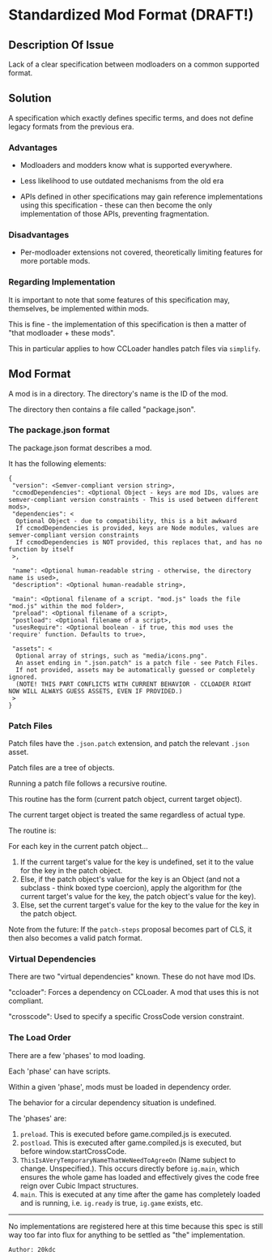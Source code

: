 # Standardized Mod Format (DRAFT!)

## Description Of Issue

Lack of a clear specification between modloaders on a common supported format.

## Solution

A specification which exactly defines specific terms, and does not define legacy formats from the previous era.

### Advantages

- Modloaders and modders know what is supported everywhere.

- Less likelihood to use outdated mechanisms from the old era

- APIs defined in other specifications may gain reference implementations using this specification - these can then become the only implementation of those APIs, preventing fragmentation.

### Disadvantages

- Per-modloader extensions not covered, theoretically limiting features for more portable mods.

### Regarding Implementation

It is important to note that some features of this specification may, themselves, be implemented within mods.

This is fine - the implementation of this specification is then a matter of "that modloader + these mods".

This in particular applies to how CCLoader handles patch files via `simplify`.

## Mod Format

A mod is in a directory. The directory's name is the ID of the mod.

The directory then contains a file called "package.json".

### The package.json format

The package.json format describes a mod.

It has the following elements:

```
{
 "version": <Semver-compliant version string>,
 "ccmodDependencies": <Optional Object - keys are mod IDs, values are semver-compliant version constraints - This is used between different mods>,
 "dependencies": <
  Optional Object - due to compatibility, this is a bit awkward
  If ccmodDependencies is provided, keys are Node modules, values are semver-compliant version constraints
  If ccmodDependencies is NOT provided, this replaces that, and has no function by itself
 >,

 "name": <Optional human-readable string - otherwise, the directory name is used>,
 "description": <Optional human-readable string>,

 "main": <Optional filename of a script. "mod.js" loads the file "mod.js" within the mod folder>,
 "preload": <Optional filename of a script>,
 "postload": <Optional filename of a script>,
 "usesRequire": <Optional boolean - if true, this mod uses the 'require' function. Defaults to true>,

 "assets": <
  Optional array of strings, such as "media/icons.png".
  An asset ending in ".json.patch" is a patch file - see Patch Files.
  If not provided, assets may be automatically guessed or completely ignored.
  (NOTE! THIS PART CONFLICTS WITH CURRENT BEHAVIOR - CCLOADER RIGHT NOW WILL ALWAYS GUESS ASSETS, EVEN IF PROVIDED.)
 >
}
```

### Patch Files

Patch files have the `.json.patch` extension, and patch the relevant `.json` asset.

Patch files are a tree of objects.

Running a patch file follows a recursive routine.

This routine has the form (current patch object, current target object).

The current target object is treated the same regardless of actual type.

The routine is:

For each key in the current patch object...

1. If the current target's value for the key is undefined, set it to the value for the key in the patch object.
2. Else, if the patch object's value for the key is an Object (and not a subclass - think boxed type coercion), apply the algorithm for (the current target's value for the key, the patch object's value for the key).
3. Else, set the current target's value for the key to the value for the key in the patch object.

Note from the future: If the `patch-steps` proposal becomes part of CLS, it then also becomes a valid patch format.

### Virtual Dependencies

There are two "virtual dependencies" known. These do not have mod IDs.

"ccloader": Forces a dependency on CCLoader. A mod that uses this is not compliant.

"crosscode": Used to specify a specific CrossCode version constraint.

### The Load Order

There are a few 'phases' to mod loading.

Each 'phase' can have scripts.

Within a given 'phase', mods must be loaded in dependency order.

The behavior for a circular dependency situation is undefined.

The 'phases' are:

1. `preload`. This is executed before game.compiled.js is executed.
2. `postload`. This is executed after game.compiled.js is executed, but before window.startCrossCode.
3. `ThisIsAVeryTemporaryNameThatWeNeedToAgreeOn` (Name subject to change. Unspecified.). This occurs directly before `ig.main`, which ensures the whole game has loaded and effectively gives the code free reign over Cubic Impact structures.
4. `main`. This is executed at any time after the game has completely loaded and is running, i.e. `ig.ready` is true, `ig.game` exists, etc.

---

No implementations are registered here at this time because this spec is still way too far into flux for anything to be settled as "the" implementation.

```
Author: 20kdc
```

